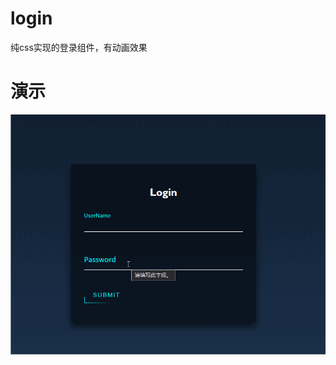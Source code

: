 # login
纯css实现的登录组件，有动画效果

# 演示
![image](https://github.com/123wuyujuan/login/blob/master/logincheck.gif)


